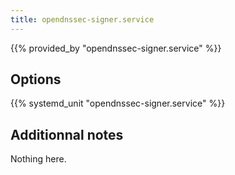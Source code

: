 ```yaml
---
title: opendnssec-signer.service
---
```


{{% provided_by "opendnssec-signer.service" %}}

## Options

{{% systemd_unit "opendnssec-signer.service" %}}

## Additionnal notes

Nothing here.